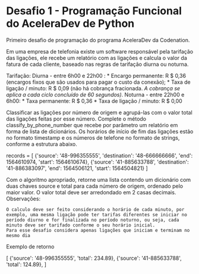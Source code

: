# Desafio 1 - Programação Funcional do AceleraDev de Python
Primeiro desafio de programação do programa AceleraDev da Codenation.



Em uma empresa de telefonia existe um software responsável pela tarifação das ligações, ele recebe um relatório com as ligações e calcula o valor da fatura de cada cliente, baseado nas regras de tarifação diurna ou noturna.

Tarifação:
Diurna - entre 6h00 e 22h00 :
    * Encargo permanente: R $ 0,36 (encargos fixos que são usados ​​para pagar o custo da conexão);
    * Taxa de ligação / minuto: R $ 0,09 (não há cobrança fracionada. *A cobrança se aplica a cada ciclo concluído de 60 segundos)*.
Noturna - entre 22h00 e 6h00:
    * Taxa permanente: R $ 0,36
    * Taxa de ligação / minuto: R $ 0,00

Classificar as ligações por número de origem e agrupá-las com o valor total das ligações feitas por esse número. Complete o método classify_by_phone_number que recebe por parâmetro um relatório em forma de lista de dicionários. Os horários de início de fim das ligações estão no formato timestamp e os números de telefone no formato de strings, conforme a estrutura abaixo.

records = [
    {'source': '48-996355555', 'destination': '48-666666666', 'end': 1564610974, 'start': 1564610674},
    {'source': '41-885633788', 'destination': '41-886383097', 'end': 1564506121, 'start': 1564504821}
]

Com o algoritmo apropriado, retorne uma lista contendo um dicionário com duas chaves source e total para cada número de origem, ordenado pelo maior valor. O valor total deve ser arredondado em 2 casas decimais.
Observações:

    O calculo deve ser feito considerando o horário de cada minuto, por exemplo, uma mesma ligação pode ter tarifas diferentes se iniciar no período diurno e for finalizada no período noturno, ou seja, cada minuto deve ser tarifado conforme o seu horário inicial.
    Para esse desafio considera apenas ligações que iniciam e terminam no mesmo dia

Exemplo de retorno

[
    {'source': '48-996355555', 'total': 234.89},
    {'source': '41-885633788', 'total': 124.89},
]

